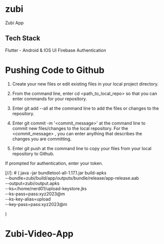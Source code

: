 # zubi

Zubi App

## Tech Stack
Flutter - Android & IOS UI
Firebase Authentication



# Pushing Code to Github
1. Create your new files or edit existing files in your local project directory.

2. From the command line, enter cd <path_to_local_repo> so that you can enter commands for your repository.

3. Enter git add --all at the command line to add the files or changes to the repository.

4. Enter git commit -m '<commit_message>' at the command line to commit new files/changes to the local repository. For the <commit_message> , you can enter anything that describes the changes you are committing.

5. Enter git push at the command line to copy your files from your local repository to Github.

If prompted for authentication, enter your token.

[//]: # (
java -jar bundletool-all-1.17.1.jar build-apks \
--bundle=zubi/build/app/outputs/bundle/release/app-release.aab \
--output=zubi/output.apks \
--ks=/home/nerd01/upload-keystore.jks \
--ks-pass=pass:xyz2023@m \
--ks-key-alias=upload \
--key-pass=pass:xyz2023@m

)

# Zubi-Video-App
